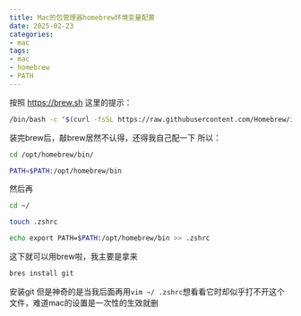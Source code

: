 ```yaml
---
title: Mac的包管理器homebrew环境变量配置
date: 2025-02-23
categories:
- mac
tags:
- mac
- homebrew
- PATH
---
```

<!--2025-02-23 14:42:0-->
按照 https://brew.sh 这里的提示：
```bash
/bin/bash -c "$(curl -fsSL https://raw.githubusercontent.com/Homebrew/install/HEAD/install.sh)"
```

装完brew后，敲brew居然不认得，还得我自己配一下
所以：

```bash
cd /opt/homebrew/bin/

PATH=$PATH:/opt/homebrew/bin
```
然后再
```bash
cd ~/

touch .zshrc

echo export PATH=$PATH:/opt/homebrew/bin >> .zshrc
```
这下就可以用brew啦，我主要是拿来
```bash
bres install git
```
安装git
但是神奇的是当我后面再用`vim ~/ .zshrc`想看看它时却似乎打不开这个文件，难道mac的设置是一次性的生效就删